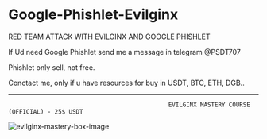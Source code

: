 # Google-Phishlet-Evilginx
RED TEAM ATTACK WITH EVILGINX AND GOOGLE PHISHLET

If Ud need Google Phishlet send me a message in telegram @PSDT707

Phishlet only sell, not free.

Conctact me, only if u have resources for buy in USDT, BTC, ETH, DGB..

----------------------------------------------------------------------------------------------------------------------------------------
                                                 EVILGINX MASTERY COURSE (OFFICIAL) - 25$ USDT

![evilginx-mastery-box-image](https://github.com/Dazmed707/Google-Phishlet-Evilginx/assets/35184132/eee6bf77-a6f0-4203-ba65-781bafd74df9)

